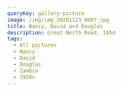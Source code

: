 ```yaml
---
queryKey: gallery-picture
image: /img/img_20201123_0007.jpg
title: Nancy, David and Douglas
description: Great North Road, 1954
tags:
  - All pictures
  - Nancy
  - David
  - Douglas
  - Zambia
  - 1950s
---
```

